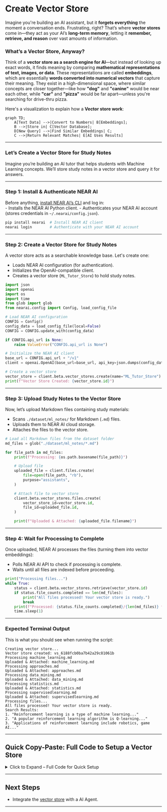 #  Create Vector Store 

Imagine you're building an AI assistant, but it **forgets everything** the moment a conversation ends. Frustrating, right? That’s where **vector stores** come in—they act as your AI’s **long-term memory**, letting it **remember, retrieve, and reason** over vast amounts of information.

### What’s a Vector Store, Anyway?

Think of a **vector store as a search engine for AI**—but instead of looking up exact words, it finds meaning by comparing **mathematical representations of text, images, or data**. These representations are called **embeddings**, which are essentially **words converted into numerical vectors** that capture their meaning. They exist in a high-dimensional space, where similar concepts are closer together—like how **"dog"** and **"canine"** would be near each other, while **"car"** and **"pizza"** would be far apart—unless you're searching for drive-thru pizza.


Here's a visualization to explain how a **Vector store work**:

```mermaid
graph TD;
    A[Text Data] -->|Convert to Numbers| B[Embeddings];
    B -->|Store in| C[Vector Database];
    D[New Query] -->|Find Similar Embeddings| C;
    C -->|Return Relevant Matches| E[AI Uses Results]
```

---

### Let’s Create a Vector Store for Study Notes
Imagine you’re building an AI tutor that helps students with Machine Learning concepts. 
We’ll store study notes in a vector store and query it for answers.

---

### Step 1: Install & Authenticate NEAR AI
Before anything, [install NEAR AI’s CLI](../../cli.md) and log in:\
    - Installs the NEAR AI Python client.
    - Authenticates your NEAR AI account (stores credentials in `~/.nearai/config.json`).  

```bash
pip install nearai  # Install NEAR AI client
nearai login        # Authenticate with your NEAR AI account
```

---

### Step 2: Create a Vector Store for Study Notes
A vector store acts as a searchable knowledge base. Let's create one:

- Loads NEAR AI configuration (for authentication).
- Initializes the OpenAI-compatible client.
- Creates a vector store (`ML_Tutor_Store`) to hold study notes.


```python
import json
import openai
import os
import time
from glob import glob
from nearai.config import Config, load_config_file

# Load NEAR AI configuration
CONFIG = Config()
config_data = load_config_file(local=False)
CONFIG = CONFIG.update_with(config_data)

if CONFIG.api_url is None:
    raise ValueError("CONFIG.api_url is None")

# Initialize the NEAR AI client
base_url = CONFIG.api_url + "/v1"
client = openai.OpenAI(base_url=base_url, api_key=json.dumps(config_data["auth"]["signature"]))

# Create a vector store
vector_store = client.beta.vector_stores.create(name="ML_Tutor_Store")
print(f"Vector Store Created: {vector_store.id}")
```

---

### Step 3: Upload Study Notes to the Vector Store
Now, let’s upload Markdown files containing study materials:

- Scans `./dataset/ml_notes/` for Markdown (`.md`) files.
- Uploads them to NEAR AI cloud storage.
- Attaches the files to the vector store.


```python
# Load all Markdown files from the dataset folder
md_files = glob("./dataset/ml_notes/*.md")

for file_path in md_files:
    print(f"Processing: {os.path.basename(file_path)}")

    # Upload file
    uploaded_file = client.files.create(
        file=open(file_path, "rb"),
        purpose="assistants",
    )

    # Attach file to vector store
    client.beta.vector_stores.files.create(
        vector_store_id=vector_store.id,
        file_id=uploaded_file.id,
    )

    print(f"Uploaded & Attached: {uploaded_file.filename}")
```


---

### Step 4: Wait for Processing to Complete
Once uploaded, NEAR AI processes the files (turning them into vector embeddings):

- Polls NEAR AI API to check if processing is complete.
- Waits until all files are indexed before proceeding.

```python
print("Processing files...")
while True:
    status = client.beta.vector_stores.retrieve(vector_store.id)
    if status.file_counts.completed == len(md_files):
        print("All files processed! Your vector store is ready.")
        break
    print(f"Processed: {status.file_counts.completed}/{len(md_files)} files...")
    time.sleep(1)
```

---

### Expected Terminal Output
This is what you should see when running the script:

```
Creating vector store...
Vector store created: vs_6188fcb0ba7b42a29c81061b
Processing machine_learning.md
Uploaded & Attached: machine_learning.md
Processing approaches.md
Uploaded & Attached: approaches.md
Processing data_mining.md
Uploaded & Attached: data_mining.md
Processing statistics.md
Uploaded & Attached: statistics.md
Processing supervisedlearning.md
Uploaded & Attached: supervisedlearning.md
Processing files...
All files processed! Your vector store is ready.
Search Results:
1. "Reinforcement learning is a type of machine learning..."
2. "A popular reinforcement learning algorithm is Q-learning..."
3. "Applications of reinforcement learning include robotics, game AI..."
```

---

## Quick Copy-Paste: Full Code to Setup a Vector Store
<details>
<summary>Click to Expand – Full Code for Quick Setup</summary>

```python
import json
import openai
import os
import time
from glob import glob
from nearai.config import Config, load_config_file

# Load NEAR AI configuration
CONFIG = Config()
config_data = load_config_file(local=False)
CONFIG = CONFIG.update_with(config_data)

if CONFIG.api_url is None:
    raise ValueError("CONFIG.api_url is None")

# Initialize the NEAR AI client
base_url = CONFIG.api_url + "/v1"
client = openai.OpenAI(base_url=base_url, api_key=json.dumps(config_data["auth"]["signature"]))

# Create a vector store
vector_store = client.beta.vector_stores.create(name="ML_Tutor_Store")
print(f"Vector Store Created: {vector_store.id}")

# Upload Markdown files
md_files = glob("./dataset/ml_notes/*.md")

for file_path in md_files:
    print(f"Processing: {os.path.basename(file_path)}")
    
    uploaded_file = client.files.create(
        file=open(file_path, "rb"),
        purpose="assistants",
    )

    client.beta.vector_stores.files.create(
        vector_store_id=vector_store.id,
        file_id=uploaded_file.id,
    )

    print(f"Uploaded & Attached: {uploaded_file.filename}")

# Wait for processing
print("Processing files...")
while True:
    status = client.beta.vector_stores.retrieve(vector_store.id)
    if status.file_counts.completed == len(md_files):
        print("All files processed! Your vector store is ready.")
        break
    time.sleep(1)
```

</details>

---

## Next Steps
- Integrate the [vector store](/docs/vector-stores.md) with a AI Agent.

---
